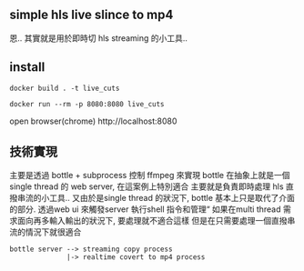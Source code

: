 simple hls live slince to mp4
---

恩.. 其實就是用於即時切 hls streaming 的小工具..



install 
---
```
docker build . -t live_cuts
```

```
docker run --rm -p 8080:8080 live_cuts
```

open browser(chrome) 
http://localhost:8080


技術實現
---
主要是透過 bottle + subprocess 控制 ffmpeg 來實現
bottle 在抽象上就是一個single thread 的 web server, 在這案例上特別適合
主要就是負責即時處理 hls 直撥串流的小工具.. 
又由於是single thread 的狀況下, bottle 基本上只是取代了介面的部分. 
透過web ui 來觸發server 執行shell 指令和管理“
如果在multi thread 需求面向再多輸入輸出的狀況下, 要處理就不適合這樣
但是在只需要處理一個直撥串流的情況下就很適合
```
bottle server --> streaming copy process
              |-> realtime covert to mp4 process 
```
